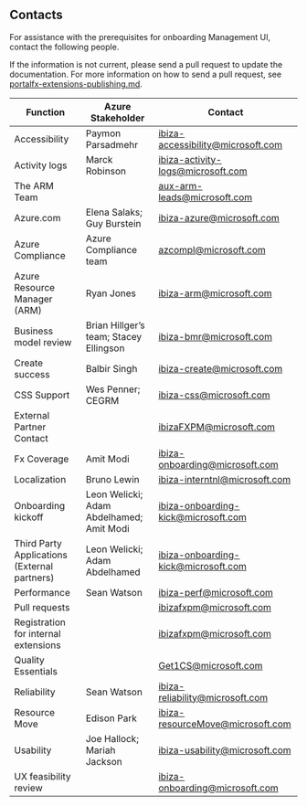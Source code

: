 <a name="contacts"></a>
## Contacts

For assistance with the prerequisites for onboarding Management UI, contact the following people.  

If the information is not current, please send a pull request to update the documentation. For more information on how to send a pull request, see [portalfx-extensions-publishing.md](portalfx-extensions-publishing.md).

<!-- TODO: validate person names against links in portalfx-onboarding.md -->

| Function                                      | Azure Stakeholder                         | Contact |
| ---                                           | ---                                       |  --- |
| Accessibility	                                | Paymon Parsadmehr                         | ibiza-accessibility@microsoft.com |
| Activity logs	                                | Marck Robinson                            | ibiza-activity-logs@microsoft.com |
| The ARM Team                                  |                                           | aux-arm-leads@microsoft.com |
| Azure.com	                                    | Elena Salaks; Guy Burstein                | ibiza-azure@microsoft.com |
| Azure Compliance                              | Azure Compliance team                     | azcompl@microsoft.com |
| Azure Resource Manager (ARM)                  | Ryan Jones                                | ibiza-arm@microsoft.com |
| Business model review                         | Brian Hillger’s team;  Stacey Ellingson   | ibiza-bmr@microsoft.com |
| Create success                                | Balbir Singh                              | ibiza-create@microsoft.com |
| CSS Support                                   | Wes Penner; CEGRM                         | ibiza-css@microsoft.com |
| External Partner Contact                      |                                           | ibizaFXPM@microsoft.com |
| Fx Coverage 	                                | Amit Modi                                 | ibiza-onboarding@microsoft.com |
| Localization                                  | Bruno Lewin                               | ibiza-interntnl@microsoft.com |
| Onboarding kickoff                            | Leon Welicki; Adam Abdelhamed; Amit Modi  | ibiza-onboarding-kick@microsoft.com |
| Third Party Applications (External partners)  | Leon Welicki; Adam Abdelhamed             | ibiza-onboarding-kick@microsoft.com |
| Performance                                   | Sean Watson                               | ibiza-perf@microsoft.com |
| Pull requests                                 |                                           | ibizafxpm@microsoft.com |
| Registration for internal extensions          |                                           | ibizafxpm@microsoft.com |
| Quality Essentials                            |                                           | Get1CS@microsoft.com​ |
| Reliability                                   | Sean Watson                               | ibiza-reliability@microsoft.com |
| Resource Move                                 | Edison Park                               | ibiza-resourceMove@microsoft.com |
| Usability	                                    | Joe Hallock; Mariah Jackson               | ibiza-usability@microsoft.com |
| UX feasibility review                         |                                           | ibiza-onboarding@microsoft.com | 

<!-- TODO: Validate whether the ibizafxpm@microsoft.com  link is the correct one for sending pull requests to, when sending pull requests to the dev branch for new extensions. -->
